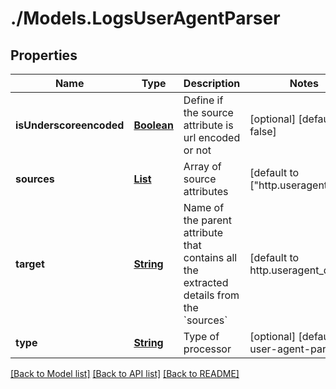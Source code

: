 # ./Models.LogsUserAgentParser
## Properties

Name | Type | Description | Notes
------------ | ------------- | ------------- | -------------
**isUnderscoreencoded** | [**Boolean**][1] | Define if the source attribute is url encoded or not | [optional] [default to false]
**sources** | [**List**][2] | Array of source attributes | [default to ["http.useragent"]]
**target** | [**String**][2] | Name of the parent attribute that contains all the extracted details from the &#x60;sources&#x60; | [default to http.useragent_details]
**type** | [**String**][2] | Type of processor | [optional] [default to user-agent-parser]

[[Back to Model list]][3] [[Back to API list]][4] [[Back to README]][5]

[1]: boolean.md
[2]: string.md
[3]: ../README.md#documentation-for-models
[4]: ../README.md#documentation-for-api-endpoints
[5]: ../README.md
